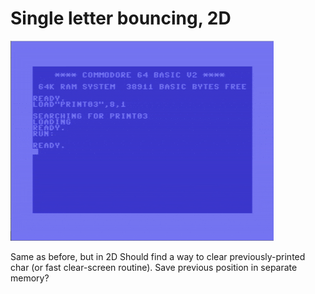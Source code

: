 # Single letter bouncing, 2D

![Image from the vice](images/screen.gif)

Same as before, but in 2D
Should find a way to clear previously-printed char (or fast clear-screen routine). Save previous position in separate memory?
